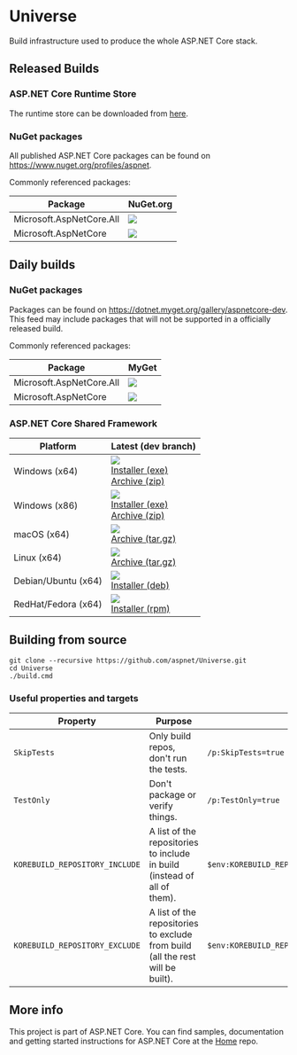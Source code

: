 Universe
========

Build infrastructure used to produce the whole ASP.NET Core stack.

## Released Builds

### ASP.NET Core Runtime Store

The runtime store can be downloaded from [here](https://microsoft.com/net/download).

### NuGet packages

All published ASP.NET Core packages can be found on <https://www.nuget.org/profiles/aspnet>.

Commonly referenced packages:

[all-metapackage-nuget]:  https://nuget.org/packages/Microsoft.AspNetCore.All
[all-metapackage-nuget-badge]: http://img.shields.io/nuget/v/Microsoft.AspNetCore.All.svg?style=flat-square&label=nuget

[metapackage-nuget]:  https://nuget.org/packages/Microsoft.AspNetCore
[metapackage-nuget-badge]: http://img.shields.io/nuget/v/Microsoft.AspNetCore.svg?style=flat-square&label=nuget

Package                           | NuGet.org
----------------------------------|-------------------
Microsoft.AspNetCore.All          | [![][all-metapackage-nuget-badge]][all-metapackage-nuget]
Microsoft.AspNetCore              | [![][metapackage-nuget-badge]][metapackage-nuget]


## Daily builds

### NuGet packages

Packages can be found on <https://dotnet.myget.org/gallery/aspnetcore-dev>. This feed may include
packages that will not be supported in a officially released build.

Commonly referenced packages:

[all-metapackage-myget]:  https://dotnet.myget.org/feed/aspnetcore-dev/package/nuget/Microsoft.AspNetCore.All
[all-metapackage-myget-badge]: http://img.shields.io/dotnet.myget/aspnetcore-dev/v/Microsoft.AspNetCore.All.svg?style=flat-square&label=myget

[metapackage-myget]:  https://dotnet.myget.org/feed/aspnetcore-dev/package/nuget/Microsoft.AspNetCore
[metapackage-myget-badge]: http://img.shields.io/dotnet.myget/aspnetcore-dev/v/Microsoft.AspNetCore.svg?style=flat-square&label=myget

Package                           | MyGet
----------------------------------|-------------------
Microsoft.AspNetCore.All          | [![][all-metapackage-myget-badge]][all-metapackage-myget]
Microsoft.AspNetCore              | [![][metapackage-myget-badge]][metapackage-myget]

### ASP.NET Core Shared Framework

[win-x64-badge]: https://dotnetcli.blob.core.windows.net/dotnet/Runtime/master/aspnetcore-runtime-win-x64-version-badge.svg
[win-x86-badge]: https://dotnetcli.blob.core.windows.net/dotnet/Runtime/master/aspnetcore-runtime-win-x86-version-badge.svg
[linux-x64-badge]: https://dotnetcli.blob.core.windows.net/dotnet/Runtime/master/aspnetcore-runtime-linux-x64-version-badge.svg
[osx-x64-badge]: https://dotnetcli.blob.core.windows.net/dotnet/Runtime/master/aspnetcore-runtime-osx-x64-version-badge.svg

[win-x64-zip]: https://dotnetcli.blob.core.windows.net/dotnet/Runtime/master/aspnetcore-runtime-latest-win-x64.zip
[win-x64-exe]: https://dotnetcli.blob.core.windows.net/dotnet/Runtime/master/aspnetcore-runtime-latest-win-x64.exe
[win-x86-zip]: https://dotnetcli.blob.core.windows.net/dotnet/Runtime/master/aspnetcore-runtime-latest-win-x86.zip
[win-x86-exe]: https://dotnetcli.blob.core.windows.net/dotnet/Runtime/master/aspnetcore-runtime-latest-win-x86.exe
[linux-x64-tar]: https://dotnetcli.blob.core.windows.net/dotnet/Runtime/master/aspnetcore-runtime-latest-linux-x64.tar.gz
[osx-x64-tar]: https://dotnetcli.blob.core.windows.net/dotnet/Runtime/master/aspnetcore-runtime-latest-osx-x64.tar.gz
[debian-x64-deb]: https://dotnetcli.blob.core.windows.net/dotnet/Runtime/master/aspnetcore-runtime-latest-x64.deb
[redhat-x64-rpm]: https://dotnetcli.blob.core.windows.net/dotnet/Runtime/master/aspnetcore-runtime-latest-rhel.7-x64.rpm

Platform              | Latest (dev branch)
----------------------|---------------------
Windows (x64)         | ![][win-x64-badge]<br>[Installer (exe)][win-x64-exe]<br>[Archive (zip)][win-x64-zip]
Windows (x86)         | ![][win-x86-badge]<br>[Installer (exe)][win-x86-exe]<br>[Archive (zip)][win-x86-zip]
macOS (x64)           | ![][osx-x64-badge]<br>[Archive (tar.gz)][osx-x64-tar]
Linux (x64)           | ![][linux-x64-badge]<br>[Archive (tar.gz)][linux-x64-tar]
Debian/Ubuntu (x64)   | ![][linux-x64-badge]<br>[Installer (deb)][debian-x64-deb]
RedHat/Fedora (x64)   | ![][linux-x64-badge]<br>[Installer (rpm)][debian-x64-deb]

## Building from source

```
git clone --recursive https://github.com/aspnet/Universe.git
cd Universe
./build.cmd
```

### Useful properties and targets
Property                           | Purpose                                                                        | Example
-----------------------------------|--------------------------------------------------------------------------------|--------
`SkipTests`    | Only build repos, don't run the tests.                                         | `/p:SkipTests=true`
`TestOnly`                      | Don't package or verify things.                                                | `/p:TestOnly=true`
`KOREBUILD_REPOSITORY_INCLUDE` | A list of the repositories to include in build (instead of all of them).       | `$env:KOREBUILD_REPOSITORY_INCLUDE='Antiforgery;CORS'`
`KOREBUILD_REPOSITORY_EXCLUDE` | A list of the repositories to exclude from build (all the rest will be built). | `$env:KOREBUILD_REPOSITORY_EXCLUDE='EntityFramework'`

## More info

This project is part of ASP.NET Core. You can find samples, documentation and getting started instructions for ASP.NET Core at the [Home](https://github.com/aspnet/home) repo.
